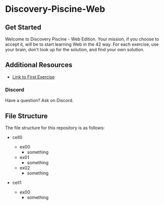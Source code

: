 # Discovery-Piscine-Web

## Get Started

Welcome to Discovery Piscine - Web Edition. Your mission, if you choose to accept it, will be to start learning Web in the 42 way. For each exercise, use your brain, don't look up for the solution, and find your own solution.

## Additional Resources

- [Link to First Exercise](https://projects.intra.42.fr/projects/cellule0-0-shell)

### Discord

Have a question? Ask on Discord.

## File Structure

The file structure for this repository is as follows:

- cell0

  - ex00
    - something
  - ex01
    - something
  - ex02
    - something

- cell1
  - ex00
    - something
